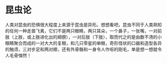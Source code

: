 # 昆虫论

人类对昆虫的恐惧很大程度上来源于昆虫是异形。想想看吧，昆虫不同于人类熟知的任何一种走兽飞禽，它们不是两只眼睛，两只耳朵，一个鼻子，一张嘴，一对前肢（上肢，或上肢进化出的翅膀），一对后肢（下肢），取而代之的是由数不清的小眼睛聚合而成的一对大大的复眼，和几只零星的单眼，奇形怪状的口器和造型各异的触须，三对步足和两对翅，还有外骨骼和一身令人作呕的刚毛，单是想一想就令人毛骨悚然！
